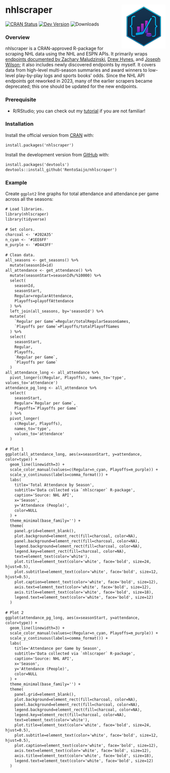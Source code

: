 # nhlscraper <a href="https://rentosaijo.github.io/nhlscraper/"><img src="man/figures/logo.png" align="right" height="138" alt="nhlscraper website" /></a>
[![CRAN Status](https://www.r-pkg.org/badges/version/nhlscraper)](https://CRAN.R-project.org/package=nhlscraper)
[![Dev Version](https://img.shields.io/badge/dev%20ver-0.1.1.9000-red.svg)](https://github.com/nhlscraper)
![Downloads](https://cranlogs.r-pkg.org/badges/grand-total/nhlscraper)

### Overview

nhlscraper is a CRAN-approved R-package for scraping NHL data using the NHL and ESPN APIs. It primarily wraps [endpoints documented by Zachary Maludzinski](https://github.com/Zmalski/NHL-API-Reference), [Drew Hynes](https://gitlab.com/dword4/nhlapi/), and [Joseph Wilson](https://github.com/pseudo-r/Public-ESPN-API); it also includes newly discovered endpoints by myself. It covers data from high-level multi-season summaries and award winners to low-level play-by-play logs and sports books' odds. Since the NHL API endpoints got reworked in 2023, many of the earlier scrapers became deprecated; this one should be updated for the new endpoints.

### Prerequisite

- R/RStudio; you can check out my [tutorial](https://youtu.be/hGM1t6usDQ8) if you are not familiar!

### Installation
Install the official version from [CRAN](https://cran.r-project.org) with:
```
install.packages('nhlscraper')
```

Install the development version from [GitHub](https://github.com/) with:
```
install.packages('devtools')
devtools::install_github('RentoSaijo/nhlscraper')
```

### Example
Create `ggplot2` line graphs for total attendance and attendance per game across all the seasons:
```
# Load libraries.
library(nhlscraper)
library(tidyverse)

# Set colors.
charcoal <- '#202A35'
n_cyan <- '#1EE6FF'
m_purple <- '#D443FF'

# Clean data.
all_seasons <- get_seasons() %>% 
  mutate(seasonId=id)
all_attendance <- get_attendance() %>%
  mutate(seasonStart=seasonId%/%10000) %>%
  select(
    seasonId, 
    seasonStart, 
    Regular=regularAttendance, 
    Playoffs=playoffAttendance
  ) %>% 
  left_join(all_seasons, by='seasonId') %>% 
  mutate(
    `Regular per Game`=Regular/totalRegularSeasonGames, 
    `Playoffs per Game`=Playoffs/totalPlayoffGames
  ) %>% 
  select(
    seasonStart, 
    Regular, 
    Playoffs, 
    `Regular per Game`, 
    `Playoffs per Game`
  )
all_attendance_long <- all_attendance %>%
  pivot_longer(c(Regular, Playoffs), names_to='type', values_to='attendance')
attendance_pg_long <- all_attendance %>% 
  select(
    seasonStart, 
    Regular=`Regular per Game`, 
    Playoffs=`Playoffs per Game`
  ) %>% 
  pivot_longer(
    c(Regular, Playoffs), 
    names_to='type', 
    values_to='attendance'
  )

# Plot 1
ggplot(all_attendance_long, aes(x=seasonStart, y=attendance, color=type)) +
  geom_line(linewidth=3) +
  scale_color_manual(values=c(Regular=n_cyan, Playoffs=m_purple)) +
  scale_y_continuous(labels=comma_format()) +
  labs(
    title='Total Attendance by Season',
    subtitle='Data collected via `nhlscraper` R-package',
    caption='Source: NHL API',
    x='Season',
    y='Attendance (People)',
    color=NULL
  ) +
  theme_minimal(base_family='') +
  theme(
    panel.grid=element_blank(),
    plot.background=element_rect(fill=charcoal, color=NA),
    panel.background=element_rect(fill=charcoal, color=NA),
    legend.background=element_rect(fill=charcoal, color=NA),
    legend.key=element_rect(fill=charcoal, color=NA),
    text=element_text(color='white'),
    plot.title=element_text(color='white', face='bold', size=24, hjust=0.5),
    plot.subtitle=element_text(color='white', face='bold', size=12, hjust=0.5),
    plot.caption=element_text(color='white', face='bold', size=12),
    axis.text=element_text(color='white', face='bold', size=12),
    axis.title=element_text(color='white', face='bold', size=18),
    legend.text=element_text(color='white', face='bold', size=12)
  )

# Plot 2
ggplot(attendance_pg_long, aes(x=seasonStart, y=attendance, color=type)) +
  geom_line(linewidth=3) +
  scale_color_manual(values=c(Regular=n_cyan, Playoffs=m_purple)) +
  scale_y_continuous(labels=comma_format()) +
  labs(
    title='Attendance per Game by Season',
    subtitle='Data collected via `nhlscraper` R-package',
    caption='Source: NHL API',
    x='Season',
    y='Attendance (People)',
    color=NULL
  ) +
  theme_minimal(base_family='') +
  theme(
    panel.grid=element_blank(),
    plot.background=element_rect(fill=charcoal, color=NA),
    panel.background=element_rect(fill=charcoal, color=NA),
    legend.background=element_rect(fill=charcoal, color=NA),
    legend.key=element_rect(fill=charcoal, color=NA),
    text=element_text(color='white'),
    plot.title=element_text(color='white', face='bold', size=24, hjust=0.5),
    plot.subtitle=element_text(color='white', face='bold', size=12, hjust=0.5),
    plot.caption=element_text(color='white', face='bold', size=12),
    axis.text=element_text(color='white', face='bold', size=12),
    axis.title=element_text(color='white', face='bold', size=18),
    legend.text=element_text(color='white', face='bold', size=12)
  )
```

